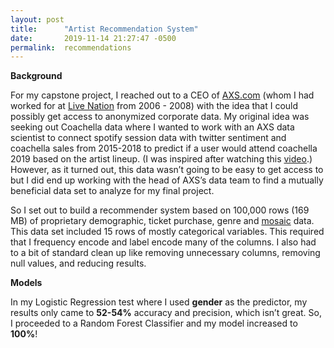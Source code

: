 ```yaml
---
layout: post
title:      "Artist Recommendation System"
date:       2019-11-14 21:27:47 -0500
permalink:  recommendations
---
```


**Background**

For my capstone project, I reached out to a CEO of [AXS.com](http://axs.com) (whom I had worked for at [Live Nation](http://https://livenation.com) from 2006 - 2008) with the idea that I could possibly get access to anonymized corporate data. My original idea was seeking out Coachella data where I wanted to work with an AXS data scientist to connect spotify session data with twitter sentiment and coachella sales from 2015-2018 to predict if a user would attend coachella 2019 based on the artist lineup. (I was inspired after watching this [video](https://www.vox.com/2019/8/13/20801974/we-charted-pop-music-falsetto).) However, as it turned out, this data wasn’t going to be easy to get access to but I did end up working with the head of AXS’s data team to find a mutually beneficial data set to analyze for my final project.
 
So I set out to build a recommender system based on 100,000 rows (169 MB) of proprietary demographic, ticket purchase, genre and [mosaic](https://www.experian.com/assets/marketing-services/product-sheets/mosaic-usa.pdf) data. This data set included 15 rows of mostly categorical variables. This required that I frequency encode and label encode many of the columns. I also had to a bit of standard clean up like removing unnecessary columns, removing null values, and reducing results.
 
**Models**

In my Logistic Regression test where I used **gender** as the predictor, my results only came to **52-54%** accuracy and precision, which isn’t great. So, I proceeded to a Random Forest Classifier and my model increased to **100%**! 
